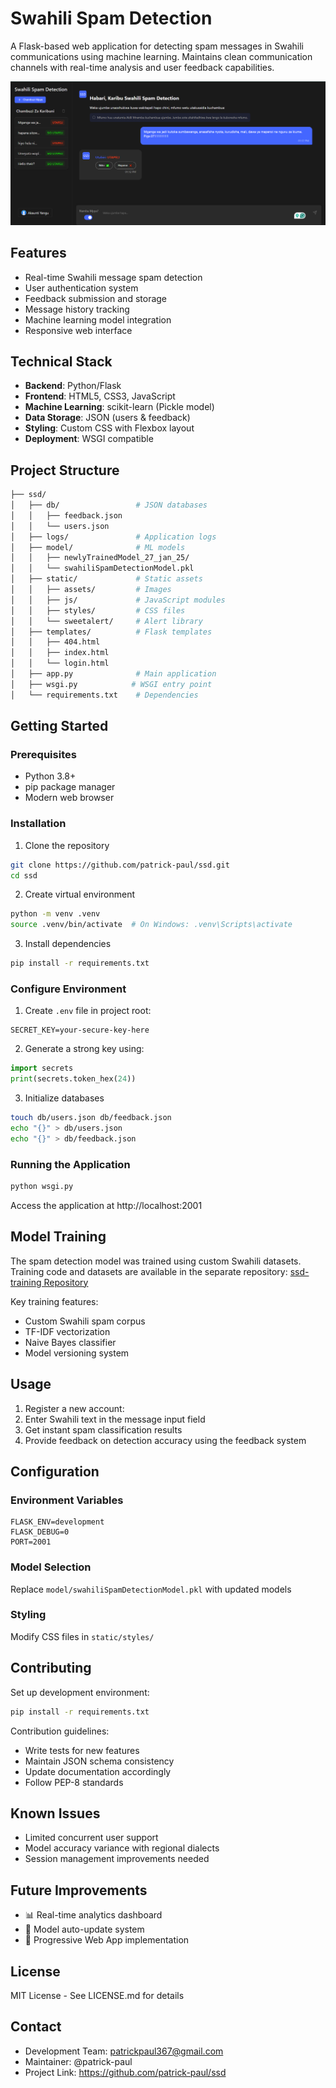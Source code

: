 # Swahili Spam Detection

A Flask-based web application for detecting spam messages in Swahili communications using machine learning. Maintains clean communication channels with real-time analysis and user feedback capabilities.

![UI interface of ssd](static/assets/app_assets/ssp-screenshot.png)

## Features

- Real-time Swahili message spam detection
- User authentication system
- Feedback submission and storage
- Message history tracking
- Machine learning model integration
- Responsive web interface

## Technical Stack

- **Backend**: Python/Flask
- **Frontend**: HTML5, CSS3, JavaScript
- **Machine Learning**: scikit-learn (Pickle model)
- **Data Storage**: JSON (users & feedback)
- **Styling**: Custom CSS with Flexbox layout
- **Deployment**: WSGI compatible

## Project Structure

```bash
├── ssd/
│   ├── db/                 # JSON databases
│   │   ├── feedback.json
│   │   └── users.json
│   ├── logs/               # Application logs
│   ├── model/              # ML models
│   │   ├── newlyTrainedModel_27_jan_25/
│   │   └── swahiliSpamDetectionModel.pkl
│   ├── static/             # Static assets
│   │   ├── assets/         # Images
│   │   ├── js/             # JavaScript modules
│   │   ├── styles/         # CSS files
│   │   └── sweetalert/     # Alert library
│   ├── templates/          # Flask templates
│   │   ├── 404.html
│   │   ├── index.html
│   │   └── login.html
│   ├── app.py              # Main application
│   ├── wsgi.py            # WSGI entry point
│   └── requirements.txt    # Dependencies
```

## Getting Started

### Prerequisites
- Python 3.8+
- pip package manager
- Modern web browser

### Installation

1. Clone the repository
```bash
git clone https://github.com/patrick-paul/ssd.git
cd ssd
```

2. Create virtual environment
```bash
python -m venv .venv
source .venv/bin/activate  # On Windows: .venv\Scripts\activate
```

3. Install dependencies
```bash
pip install -r requirements.txt
```

### Configure Environment

1. Create `.env` file in project root:
```env
SECRET_KEY=your-secure-key-here
```

2. Generate a strong key using:
```python
import secrets
print(secrets.token_hex(24))
```

3. Initialize databases
```bash
touch db/users.json db/feedback.json
echo "{}" > db/users.json
echo "{}" > db/feedback.json
```

### Running the Application
```bash
python wsgi.py
```
Access the application at http://localhost:2001

## Model Training

The spam detection model was trained using custom Swahili datasets. Training code and datasets are available in the separate repository: [ssd-training Repository](https://github.com/patrick-paul/ssd-training)

Key training features:
- Custom Swahili spam corpus
- TF-IDF vectorization
- Naive Bayes classifier
- Model versioning system

## Usage

1. Register a new account:
2. Enter Swahili text in the message input field
3. Get instant spam classification results
4. Provide feedback on detection accuracy using the feedback system

## Configuration

### Environment Variables
```env
FLASK_ENV=development
FLASK_DEBUG=0
PORT=2001
```

### Model Selection
Replace `model/swahiliSpamDetectionModel.pkl` with updated models

### Styling
Modify CSS files in `static/styles/`

## Contributing

Set up development environment:
```bash
pip install -r requirements.txt
```

Contribution guidelines:
- Write tests for new features
- Maintain JSON schema consistency
- Update documentation accordingly
- Follow PEP-8 standards

## Known Issues

- Limited concurrent user support
- Model accuracy variance with regional dialects
- Session management improvements needed

## Future Improvements

- 📊 Real-time analytics dashboard
- 🔄 Model auto-update system
- 📱 Progressive Web App implementation

## License

MIT License - See LICENSE.md for details

## Contact

- Development Team: patrickpaul367@gmail.com
- Maintainer: @patrick-paul
- Project Link: https://github.com/patrick-paul/ssd
